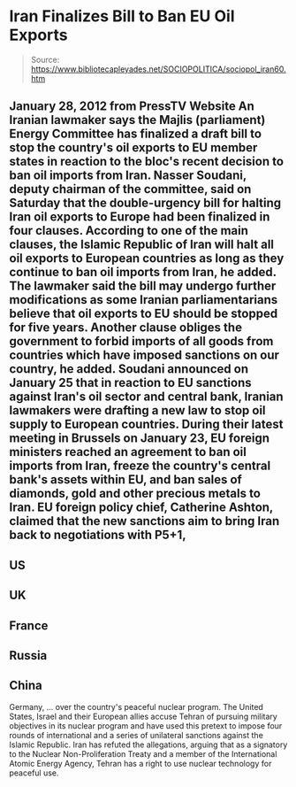 # Iran Finalizes Bill to Ban EU Oil Exports

> Source: https://www.bibliotecapleyades.net/SOCIOPOLITICA/sociopol_iran60.htm

January 28, 2012
from
PressTV Website
An Iranian lawmaker says the Majlis (parliament)
Energy Committee has finalized a draft bill to stop the country's oil
exports to EU member states in reaction to the bloc's recent decision to ban
oil imports from Iran.
Nasser Soudani, deputy chairman of the committee, said on Saturday
that the double-urgency bill for halting Iran oil exports to Europe had been
finalized in four clauses.
According to one of the main clauses, the
Islamic Republic of Iran will halt all oil exports to European countries
as long as they continue to ban oil imports from Iran, he added.
The lawmaker said the bill may undergo further
modifications as some Iranian parliamentarians believe that oil exports
to EU should be stopped for five years.
Another clause obliges the government to
forbid imports of all goods from countries which have imposed sanctions
on our country, he added.
Soudani announced on January 25 that in reaction
to EU sanctions against Iran's oil sector and central bank, Iranian
lawmakers were drafting a new law to stop oil supply to European countries.
During their latest meeting in Brussels on January 23, EU foreign ministers
reached an agreement to ban oil imports from Iran, freeze the country's
central bank's assets within EU, and ban sales of diamonds, gold and other
precious metals to Iran.
EU foreign policy chief, Catherine Ashton, claimed that the new
sanctions aim to bring Iran back to negotiations with P5+1,
-
US
-
UK
-
France
-
Russia
-
China
-
Germany,
... over the country's peaceful nuclear program.
The United States, Israel and their European allies accuse Tehran of
pursuing military objectives in its nuclear program and have used this
pretext to impose four rounds of international and a series of unilateral
sanctions against the Islamic Republic.
Iran has refuted the allegations, arguing that as a signatory to the Nuclear
Non-Proliferation Treaty and a member of the International Atomic Energy
Agency, Tehran has a right to use nuclear technology for peaceful use.
